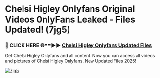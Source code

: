 # Chelsi Higley Onlyfans Original Videos 0nlyFans Leaked - Files Updated! (7jg5)

<h3>🔴 CLICK HERE 🌐==►► <a href="https://tinyurl.com/2jnfzry5" rel="nofollow">Chelsi Higley Onlyfans Updated Files</a></h3>

Get Chelsi Higley Onlyfans and all content. Now you can access all videos and pictures of Chelsi Higley Onlyfans. New Updated Files 2025!

[![7jg5](https://i.imgur.com/GyGTBgg.gif)](https://tinyurl.com/2jnfzry5)
